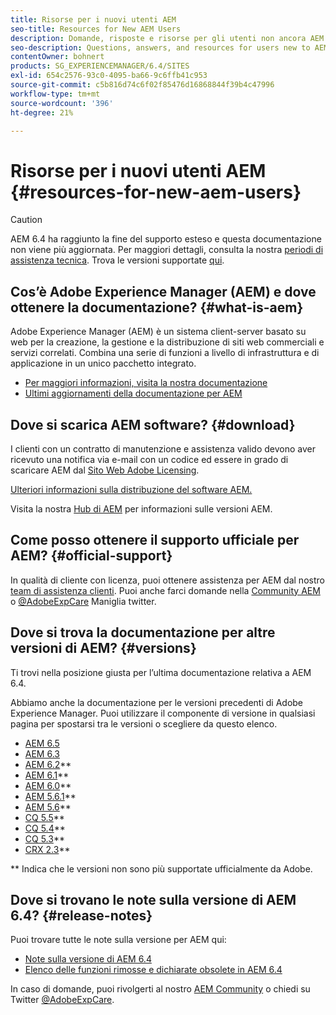 ```yaml
---
title: Risorse per i nuovi utenti AEM
seo-title: Resources for New AEM Users
description: Domande, risposte e risorse per gli utenti non ancora AEM
seo-description: Questions, answers, and resources for users new to AEM
contentOwner: bohnert
products: SG_EXPERIENCEMANAGER/6.4/SITES
exl-id: 654c2576-93c0-4095-ba66-9c6ffb41c953
source-git-commit: c5b816d74c6f02f85476d16868844f39b4c47996
workflow-type: tm+mt
source-wordcount: '396'
ht-degree: 21%

---
```


# Risorse per i nuovi utenti AEM {#resources-for-new-aem-users}

>[!CAUTION]
>
>AEM 6.4 ha raggiunto la fine del supporto esteso e questa documentazione non viene più aggiornata. Per maggiori dettagli, consulta la nostra [periodi di assistenza tecnica](https://helpx.adobe.com/it/support/programs/eol-matrix.html). Trova le versioni supportate [qui](https://experienceleague.adobe.com/docs/).

## Cos’è Adobe Experience Manager (AEM) e dove ottenere la documentazione? {#what-is-aem}

Adobe Experience Manager (AEM) è un sistema client-server basato su web per la creazione, la gestione e la distribuzione di siti web commerciali e servizi correlati. Combina una serie di funzioni a livello di infrastruttura e di applicazione in un unico pacchetto integrato.

* [Per maggiori informazioni, visita la nostra documentazione](/help/sites-deploying/home.md)
* [Ultimi aggiornamenti della documentazione per AEM](https://helpx.adobe.com/experience-manager/documentation-updates.html)

## Dove si scarica AEM software? {#download}

I clienti con un contratto di manutenzione e assistenza valido devono aver ricevuto una notifica via e-mail con un codice ed essere in grado di scaricare AEM dal [Sito Web Adobe Licensing](http://licensing.adobe.com/).

[Ulteriori informazioni sulla distribuzione del software AEM.](/help/sites-deploying/home.md)

Visita la nostra [Hub di AEM](https://helpx.adobe.com/it/experience-manager/aem-releases-updates.html) per informazioni sulle versioni AEM.

## Come posso ottenere il supporto ufficiale per AEM? {#official-support}

In qualità di cliente con licenza, puoi ottenere assistenza per AEM dal nostro [team di assistenza clienti](https://helpx.adobe.com/it/marketing-cloud/contact-support.html). Puoi anche farci domande nella [Community AEM](https://experienceleaguecommunities.adobe.com/t5/adobe-experience-manager/ct-p/adobe-experience-manager-community?profile.language=it) o [@AdobeExpCare](https://twitter.com/adobeexpcare) Maniglia twitter.

## Dove si trova la documentazione per altre versioni di AEM? {#versions}

Ti trovi nella posizione giusta per l’ultima documentazione relativa a AEM 6.4.

Abbiamo anche la documentazione per le versioni precedenti di Adobe Experience Manager. Puoi utilizzare il componente di versione in qualsiasi pagina per spostarsi tra le versioni o scegliere da questo elenco.

* [AEM 6.5](https://helpx.adobe.com/it/support/experience-manager/6-5.html)
* [AEM 6.3](https://helpx.adobe.com/it/support/experience-manager/6-3.html)
* [AEM 6.2](https://experienceleague.adobe.com/docs/experience-manager-release-information/aem-release-updates/previous-updates/aem-previous-versions.html?lang=it#previous-updates)**
* [AEM 6.1](https://docs.adobe.com/docs/it/aem/6-1.html)**
* [AEM 6.0](https://docs.adobe.com/docs/it/aem/6-0.html)**
* [AEM 5.6.1](https://helpx.adobe.com/it/experience-manager/aem-previous-versions.html)**
* [AEM 5.6](https://helpx.adobe.com/it/experience-manager/aem-previous-versions.html)**
* [CQ 5.5](https://helpx.adobe.com/it/experience-manager/aem-previous-versions.html)**
* [CQ 5.4](https://helpx.adobe.com/it/experience-manager/aem-previous-versions.html)**
* [CQ 5.3](https://helpx.adobe.com/it/experience-manager/aem-previous-versions.html)**
* [CRX 2.3](https://helpx.adobe.com/it/experience-manager/aem-previous-versions.html)**

** Indica che le versioni non sono più supportate ufficialmente da Adobe.

## Dove si trovano le note sulla versione di AEM 6.4? {#release-notes}

Puoi trovare tutte le note sulla versione per AEM qui:

* [Note sulla versione di AEM 6.4](/help/release-notes/home.md)
* [Elenco delle funzioni rimosse e dichiarate obsolete in AEM 6.4](/help/release-notes/deprecated-removed-features.md)

In caso di domande, puoi rivolgerti al nostro [AEM Community](http://help-forums.adobe.com/content/adobeforums/en/experience-manager-forum/adobe-experience-manager.html) o chiedi su Twitter [@AdobeExpCare](https://twitter.com/adobeexpcare).
